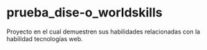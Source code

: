 # prueba_dise-o_worldskills
Proyecto en el cual demuestren sus habilidades relacionadas con la habilidad tecnologías web.
